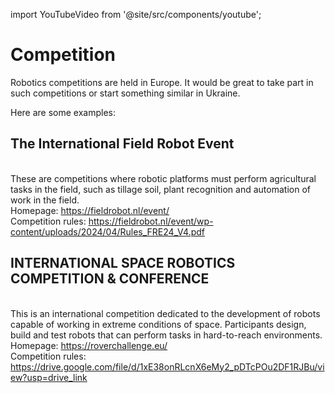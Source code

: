 import YouTubeVideo from '@site/src/components/youtube';

# Competition

Robotics competitions are held in Europe. It would be great to take part in such competitions or start something similar in Ukraine.

Here are some examples:

## The International Field Robot Event
<br/> These are competitions where robotic platforms must perform agricultural tasks in the field, such as tillage soil, plant recognition and automation of work in the field.
<br/> Homepage: https://fieldrobot.nl/event/
<br/> Competition rules: https://fieldrobot.nl/event/wp-content/uploads/2024/04/Rules_FRE24_V4.pdf
<YouTubeVideo videoId="qs2i_1-Nnx4" />

## INTERNATIONAL SPACE ROBOTICS COMPETITION & CONFERENCE
<br/> This is an international competition dedicated to the development of robots capable of working in extreme conditions of space. Participants design, build and test robots that can perform tasks in hard-to-reach environments. 
<br/> Homepage: https://roverchallenge.eu/
<br/> Competition rules: https://drive.google.com/file/d/1xE38onRLcnX6eMy2_pDTcPOu2DF1RJBu/view?usp=drive_link
<YouTubeVideo videoId="2iLH5GjbJAs" />
<YouTubeVideo videoId="om7flRTAnZc" />  

